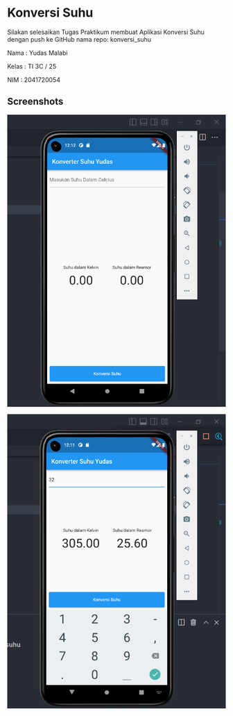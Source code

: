 # Konversi Suhu

Silakan selesaikan Tugas Praktikum membuat Aplikasi Konversi Suhu dengan push ke GitHub nama repo: konversi_suhu

Nama : Yudas Malabi

Kelas : TI 3C / 25

NIM : 2041720054

## Screenshots

![Hasil Praktikum](assets/images/ss_1.png)

![Hasil Praktikum](assets/images/ss_2.png)
